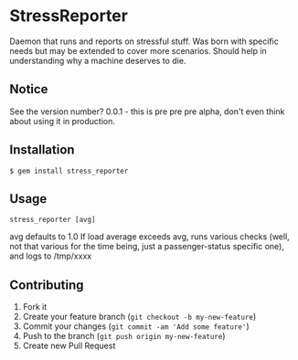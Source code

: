 # StressReporter

Daemon that runs and reports on stressful stuff.
Was born with specific needs but may be extended to cover more scenarios.
Should help in understanding why a machine deserves to die.

## Notice

See the version number? 0.0.1 - this is pre pre pre alpha, don't even
think about using it in production.

## Installation

    $ gem install stress_reporter

## Usage

    stress_reporter [avg]

avg defaults to 1.0
If load average exceeds avg, runs various checks (well, not that various
for the time being, just a passenger-status specific one), and logs to
/tmp/xxxx


## Contributing

1. Fork it
2. Create your feature branch (`git checkout -b my-new-feature`)
3. Commit your changes (`git commit -am 'Add some feature'`)
4. Push to the branch (`git push origin my-new-feature`)
5. Create new Pull Request
